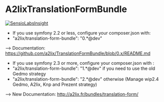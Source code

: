 A2lixTranslationFormBundle
==========================

[![SensioLabsInsight](https://insight.sensiolabs.com/projects/64aee70e-7b00-406f-8648-f7ea66e29f80/mini.png)](https://insight.sensiolabs.com/projects/64aee70e-7b00-406f-8648-f7ea66e29f80)


* If you use symfony 2.2 or less, configure your composer.json with:
 * "a2lix/translation-form-bundle": "0.*@dev"

--> Documentation: https://github.com/a2lix/TranslationFormBundle/blob/0.x/README.md




* If you use symfony 2.3 or more, configure your composer.json with :
 * "a2lix/translation-form-bundle": "1.*@dev"     if you need to use the old Gedmo strategy
 * "a2lix/translation-form-bundle": "2.*@dev"     otherwise (Manage wip2.4 Gedmo, A2lix, Knp and Prezent strategy)

--> New Documentation: http://a2lix.fr/bundles/translation-form/

